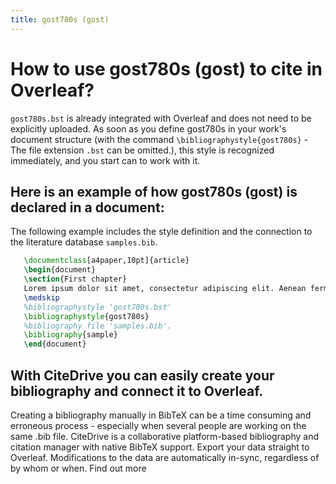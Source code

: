 ```yaml
---
title: gost780s (gost)
---
```


# How to use gost780s (gost) to cite in Overleaf? 
`gost780s.bst` is already integrated with Overleaf and does not need to be explicitly uploaded. As soon as you define gost780s in your work's document structure (with the command `\bibliographystyle{gost780s}` - The file extension `.bst` can be omitted.), this style is recognized immediately, and you start can to work with it.

## Here is an example of how gost780s (gost) is declared in a document:
The following example includes the style definition and the connection to the literature database `samples.bib`.
```tex
   \documentclass[a4paper,10pt]{article}
   \begin{document}
   \section{First chapter}
   Lorem ipsum dolor sit amet, consectetur adipiscing elit. Aenean fermentum justo massa, ut maximus mauris sodales et. Aenean vel elit a erat rhoncus pharetra.
   \medskip
   %bibliographystyle 'gost780s.bst'
   \bibliographystyle{gost780s}
   %bibliography file 'samples.bib'.
   \bibliography{sample}
   \end{document}
```

## With CiteDrive you can easily create your bibliography and connect it to Overleaf. 
Creating a bibliography manually in BibTeX can be a time consuming and erroneous process - especially when several people are working on the same .bib file. CiteDrive is a collaborative platform-based bibliography and citation manager with native BibTeX support. Export your data straight to Overleaf. Modifications to the data are automatically in-sync, regardless of by whom or when. Find out more